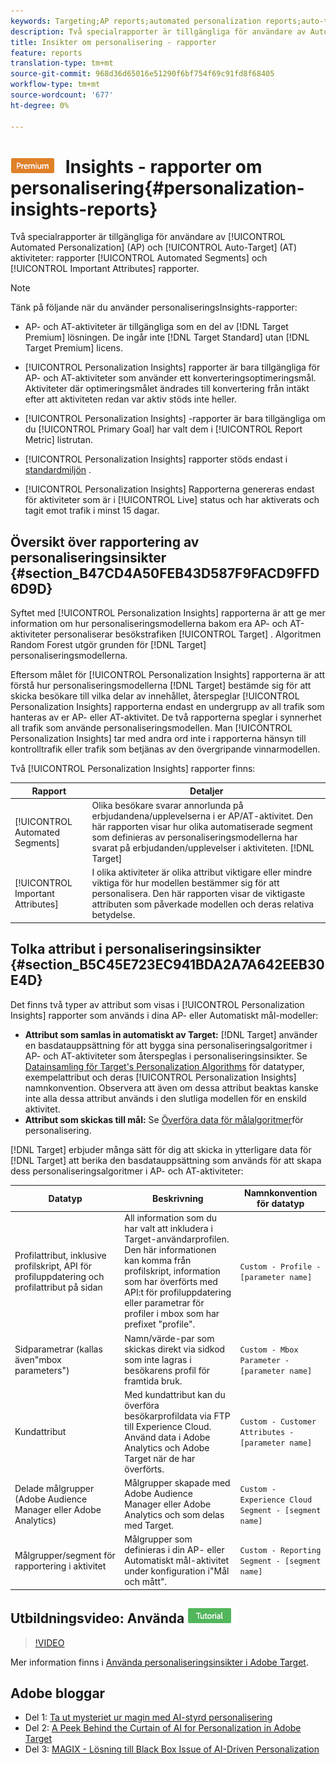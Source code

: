 ```yaml
---
keywords: Targeting;AP reports;automated personalization reports;auto-target;auto target;auto target report;auto-target report;personalization;insights;automated segments;faq;frequently asked questions;important attributes
description: Två specialrapporter är tillgängliga för användare av Automated Personalization (AP) och Auto-Target (AT)-aktiviteter, rapporterna Automated Segments och Viktiga attribut.
title: Insikter om personalisering - rapporter
feature: reports
translation-type: tm+mt
source-git-commit: 968d36d65016e51290f6bf754f69c91fd8f68405
workflow-type: tm+mt
source-wordcount: '677'
ht-degree: 0%

---
```



# ![PREMIUM](/help/assets/premium.png) Insights - rapporter om personalisering{#personalization-insights-reports}

Två specialrapporter är tillgängliga för användare av [!UICONTROL Automated Personalization] (AP) och [!UICONTROL Auto-Target] (AT) aktiviteter: rapporter [!UICONTROL Automated Segments] och [!UICONTROL Important Attributes] rapporter.

>[!NOTE]
>
>Tänk på följande när du använder personaliseringsInsights-rapporter:
>
>* AP- och AT-aktiviteter är tillgängliga som en del av [!DNL Target Premium] lösningen. De ingår inte [!DNL Target Standard] utan [!DNL Target Premium] licens.
   >
   >
* [!UICONTROL Personalization Insights] rapporter är bara tillgängliga för AP- och AT-aktiviteter som använder ett konverteringsoptimeringsmål. Aktiviteter där optimeringsmålet ändrades till konvertering från intäkt efter att aktiviteten redan var aktiv stöds inte heller.
   >
   >
* [!UICONTROL Personalization Insights] -rapporter är bara tillgängliga om du [!UICONTROL Primary Goal] har valt dem i [!UICONTROL Report Metric] listrutan.
   >
   >
* [!UICONTROL Personalization Insights] rapporter stöds endast i [standardmiljön](/help/administrating-target/hosts.md) .
   >
   >
* [!UICONTROL Personalization Insights] Rapporterna genereras endast för aktiviteter som är i [!UICONTROL Live] status och har aktiverats och tagit emot trafik i minst 15 dagar.


## Översikt över rapportering av personaliseringsinsikter {#section_B47CD4A50FEB43D587F9FACD9FFD6D9D}

Syftet med [!UICONTROL Personalization Insights] rapporterna är att ge mer information om hur personaliseringsmodellerna bakom era AP- och AT-aktiviteter personaliserar besökstrafiken [!UICONTROL Target] . Algoritmen [](/help/c-activities/t-automated-personalization/algo-random-forest.md) Random Forest utgör grunden för [!DNL Target] personaliseringsmodellerna.

Eftersom målet för [!UICONTROL Personalization Insights] rapporterna är att förstå hur personaliseringsmodellerna [!DNL Target] bestämde sig för att skicka besökare till vilka delar av innehållet, återspeglar [!UICONTROL Personalization Insights] rapporterna endast en undergrupp av all trafik som hanteras av er AP- eller AT-aktivitet. De två rapporterna speglar i synnerhet all trafik som använde personaliseringsmodellen. Man [!UICONTROL Personalization Insights] tar med andra ord inte i rapporterna hänsyn till kontrolltrafik eller trafik som betjänas av den övergripande vinnarmodellen.

Två [!UICONTROL Personalization Insights] rapporter finns:

| Rapport | Detaljer |
|--- |--- |
| [!UICONTROL Automated Segments] | Olika besökare svarar annorlunda på erbjudandena/upplevelserna i er AP/AT-aktivitet. Den här rapporten visar hur olika automatiserade segment som definieras av personaliseringsmodellerna har svarat på erbjudanden/upplevelser i aktiviteten. [!DNL Target] |
| [!UICONTROL Important Attributes] | I olika aktiviteter är olika attribut viktigare eller mindre viktiga för hur modellen bestämmer sig för att personalisera. Den här rapporten visar de viktigaste attributen som påverkade modellen och deras relativa betydelse. |

## Tolka attribut i personaliseringsinsikter {#section_B5C45E723EC941BDA2A7A642EEB30E4D}

Det finns två typer av attribut som visas i [!UICONTROL Personalization Insights] rapporter som används i dina AP- eller Automatiskt mål-modeller:

* **Attribut som samlas in automatiskt av Target:** [!DNL Target] använder en basdatauppsättning för att bygga sina personaliseringsalgoritmer i AP- och AT-aktiviteter som återspeglas i personaliseringsinsikter. Se [Datainsamling för Target&#39;s Personalization Algorithms](/help/c-activities/t-automated-personalization/ap-data.md) för datatyper, exempelattribut och deras [!UICONTROL Personalization Insights] namnkonvention. Observera att även om dessa attribut beaktas kanske inte alla dessa attribut används i den slutliga modellen för en enskild aktivitet.
* **Attribut som skickas till mål:** Se [Överföra data för målalgoritmer](/help/c-activities/t-automated-personalization/uploading-data-for-the-target-personalization-algorithms.md)för personalisering.

[!DNL Target] erbjuder många sätt för dig att skicka in ytterligare data för [!DNL Target] att berika den basdatauppsättning som används för att skapa dess personaliseringsalgoritmer i AP- och AT-aktiviteter:

| Datatyp | Beskrivning | Namnkonvention för datatyp |
|--- |--- |--- |
| Profilattribut, inklusive profilskript, API för profiluppdatering och profilattribut på sidan | All information som du har valt att inkludera i Target-användarprofilen.<br>Den här informationen kan komma från profilskript, information som har överförts med API:t för profiluppdatering eller parametrar för profiler i mbox som har prefixet &quot;profile&quot;. | `Custom - Profile - [parameter name]` |
| Sidparametrar (kallas även&quot;mbox parameters&quot;) | Namn/värde-par som skickas direkt via sidkod som inte lagras i besökarens profil för framtida bruk. | `Custom - Mbox Parameter - [parameter name]` |
| Kundattribut | Med kundattribut kan du överföra besökarprofildata via FTP till Experience Cloud. Använd data i Adobe Analytics och Adobe Target när de har överförts. | `Custom - Customer Attributes - [parameter name]` |
| Delade målgrupper (Adobe Audience Manager eller Adobe Analytics) | Målgrupper skapade med Adobe Audience Manager eller Adobe Analytics och som delas med Target. | `Custom - Experience Cloud Segment - [segment name]` |
| Målgrupper/segment för rapportering i aktivitet | Målgrupper som definieras i din AP- eller Automatiskt mål-aktivitet under konfiguration i&quot;Mål och mått&quot;. | `Custom - Reporting Segment - [segment name]` |

## Utbildningsvideo: Använda ![självstudiekursen Personalization Insights Reports](/help/assets/tutorial.png)

>[!VIDEO](https://video.tv.adobe.com/v/25601/)

Mer information finns i [Använda personaliseringsinsikter i Adobe Target](https://helpx.adobe.com/target/kt/using/personalization-insights-report-feature-video-use.html).

## Adobe bloggar

* Del 1: [Ta ut mysteriet ur magin med AI-styrd personalisering](https://theblog.adobe.com/taking-mystery-magic-ai-driven-personalization-part-1/)
* Del 2: [A Peek Behind the Curtain of AI for Personalization in Adobe Target](https://theblog.adobe.com/a-peek-behind-the-curtain-of-ai-for-personalization-in-adobe-target/)
* Del 3: [MAGIX - Lösning till Black Box Issue of AI-Driven Personalization](https://theblog.adobe.com/magix-the-solution-to-the-black-box-issue-of-ai-driven-personalization/)
